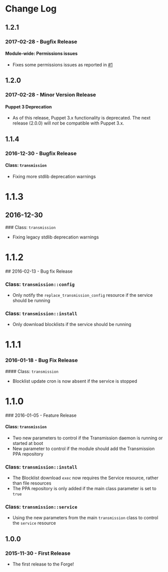 # Change Log

## 1.2.1

### 2017-02-28 - Bugfix Release

#### Module-wide: Permissions issues
 * Fixes some permissions issues as reported in [#1](https://github.com/craigwatson/puppet-transmission/issues/1)

## 1.2.0

### 2017-02-28 - Minor Version Release

#### Puppet 3 Deprecation
  * As of this release, Puppet 3.x functionality is deprecated. The next release (2.0.0) will *not* be compatible with Puppet 3.x.

## 1.1.4

### 2016-12-30 - Bugfix Release

#### Class: `transmission`
  * Fixing more stdlib deprecation warnings

# 1.1.3

## 2016-12-30

### Class: `transmission`
  * Fixing legacy stdlib deprecation warnings

# 1.1.2

## 2016-02-13 - Bug fix Release

### Class: `transmission::config`
  * Only notify the `replace_transmission_config` resource if the service should be running

### Class: `transmission::install`
  * Only download blocklists if the service should be running

# 1.1.1

### 2016-01-18 - Bug Fix Release

#### Class: `transmission`
  * Blocklist update cron is now absent if the service is stopped

# 1.1.0

### 2016-01-05 - Feature Release

#### Class: `transmission`
  * Two new parameters to control if the Transmission daemon is running or started at boot
  * New parameter to control if the module should add the Transmission PPA repository

### Class: `transmission::install`
  * The Blocklist download `exec` now requires the Service resource, rather than file resources
  * The PPA repository is only added if the main class parameter is set to `true`

### Class: `transmission::service`
  * Using the new parameters from the main `transmission` class to control the `service` resource

## 1.0.0

### 2015-11-30 - First Release
  * The first release to the Forge!
